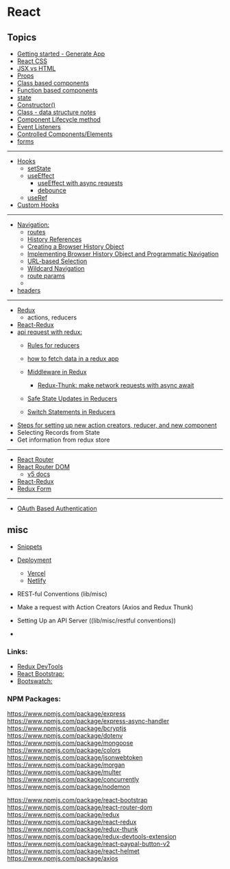 # React

## Topics

- [Getting started - Generate App](https://github.com/Cwarcup/notes/blob/main/root/react/react-notes/Generating-React-Project.md) 
- [React CSS](https://github.com/Cwarcup/notes/blob/main/root/react/react-notes/JSX-vs-HTML.md#react-css)
- [JSX vs HTML](https://github.com/Cwarcup/notes/blob/main/root/react/react-notes/JSX-vs-HTML.md#what-is-jsx)
- [Props](https://github.com/Cwarcup/notes/blob/main/root/react/react-notes/props.md)
- [Class based components](https://github.com/Cwarcup/notes/blob/main/root/react/react-notes/class-based-components.md)
- [Function based components](https://github.com/Cwarcup/notes/blob/main/root/react/react-notes/functional-based-components) 
- [state](https://github.com/Cwarcup/notes/blob/main/root/react/react-notes/state.md) 
- [Constructor()](https://github.com/Cwarcup/notes/blob/main/root/react/react-notes/state.md#constructor)
- [Class - data structure notes](https://github.com/Cwarcup/notes/blob/main/root/Data-Structures/1-data-structures-overview.md#L11)
- [Component Lifecycle method](https://github.com/Cwarcup/notes/blob/main/root/react/react-notes/lifecycle-component.md#lifecycle-methods)
- [Event Listeners](https://github.com/Cwarcup/notes/blob/main/root/react/react-notes/event-listeners.md)
- [Controlled Components/Elements](https://github.com/Cwarcup/notes/blob/main/root/react/react-notes/event-listeners.md#controlled-vs-uncontrolled-components)
- [forms](https://github.com/Cwarcup/notes/blob/main/root/react/react-notes/forms.md#L62)

---
 
- [Hooks](https://github.com/Cwarcup/notes/blob/main/root/react/react-notes/hooks.md)
  - [setState](https://github.com/Cwarcup/notes/blob/main/root/react/react-notes/hooks.md#usestate)
  - [useEffect](https://github.com/Cwarcup/notes/blob/main/root/react/react-notes/hooks.md#useeffect---how-to-detect-that-a-state-has-changed)
    - [useEffect with async requests](https://github.com/Cwarcup/notes/blob/main/root/react/react-notes/hooks.md#async-with-useeffect)
    - [debounce](https://github.com/Cwarcup/notes/blob/main/root/react/react-notes/debounce.md#L45)
  - [useRef](https://github.com/Cwarcup/notes/blob/main/root/react/react-notes/useRef.md#L26)
- [Custom Hooks](https://github.com/Cwarcup/notes/blob/main/root/react/react-notes/custom-hooks.md#L142)

---

- [Navigation:](https://github.com/Cwarcup/notes/blob/main/root/react/react-notes/navigation.md) 
  - [routes](https://github.com/Cwarcup/notes/blob/main/root/react/react-notes/navigation.md#L73)
  - [History References](https://github.com/Cwarcup/notes/blob/main/root/react/react-notes/navigation.md#history-references)
  - [Creating a Browser History Object](https://github.com/Cwarcup/notes/blob/main/root/react/react-notes/navigation.md#creating-a-browser-history-object)
  - [Implementing Browser History Object and Programmatic Navigation](https://github.com/Cwarcup/notes/blob/main/root/react/react-notes/navigation.md#implementing-browser-history-object-and-programmatic-navigation)
  - [URL-based Selection](https://github.com/Cwarcup/notes/blob/main/root/react/react-notes/navigation.md#url-based-selection)
  - [Wildcard Navigation](https://github.com/Cwarcup/notes/blob/main/root/react/react-notes/navigation.md#implementing-url-based-selection)
  - [route params](https://github.com/Cwarcup/notes/blob/main/root/react/react-notes/navigation.md#route-params)
  - 
- [headers](https://github.com/Cwarcup/notes/blob/main/root/react/react-notes/headers.md#L26)

---

- [Redux](https://github.com/Cwarcup/notes/blob/main/root/react/react-notes/redux.md#redux)
  - actions, reducers
- [React-Redux](https://github.com/Cwarcup/notes/blob/main/root/react/react-notes/react-redux.md#L74)
- [api request with redux:](https://github.com/Cwarcup/notes/blob/main/root/react/react-notes/api-request-redux.md)
    - [Rules for reducers](https://github.com/Cwarcup/notes/blob/main/root/react/react-notes/api-request-redux.md#rules-of-reducers)
  
    - [how to fetch data in a redux app](https://github.com/Cwarcup/notes/blob/main/root/react/react-notes/api-request-redux.md#how-to-fetch-data-in-a-redux-app)
    - [Middleware in Redux](https://github.com/Cwarcup/notes/blob/main/root/react/react-notes/api-request-redux.md#middleware-in-redux)
      - [Redux-Thunk: make network requests with async await](https://github.com/Cwarcup/notes/blob/main/root/react/react-notes/redux-thunk.md)
    - [Safe State Updates in Reducers](https://github.com/Cwarcup/notes/blob/main/root/react/react-notes/api-request-redux.md#safe-state-updates-in-reducers) 
  - [Switch Statements in Reducers](https://github.com/Cwarcup/notes/blob/main/root/react/react-notes/api-request-redux.md#switch-statements-in-reducers)
- [Steps for setting up new action creators, reducer, and new component](https://github.com/Cwarcup/notes/blob/main/root/react/react-notes/api-request-redux.md#steps-for-setting-up-new-action-creators-reducer-and-new-component)
- Selecting Records from State
- Get information from redux store

---

- [React Router](https://github.com/Cwarcup/notes/blob/main/root/react/react-notes/react-router.md#react-router)
- [React Router DOM](https://github.com/Cwarcup/notes/blob/main/root/react/react-notes/react-router-dom.md#react-router-dom)
    - [v5 docs](https://v5.reactrouter.com/)
- [React-Redux](https://github.com/Cwarcup/notes/blob/main/root/react/react-notes/react-redux.md#L74)
- [Redux Form](https://github.com/Cwarcup/notes/blob/main/root/react/react-notes/redux-form.md#redux-form) 

---

- [OAuth Based Authentication](https://github.com/Cwarcup/notes/blob/main/root/react/react-notes/oauth.md#oauth-authentication)

## misc

- [Snippets](https://github.com/Cwarcup/notes/blob/main/root/react/react-notes/useful-snippets.md)
- [Deployment](https://github.com/Cwarcup/notes/blob/main/root/react/react-notes/deployment.md#deployment-with-react) 
  - [Vercel](https://github.com/Cwarcup/notes/blob/main/root/react/react-notes/deployment.md#deployment-with-vercel)
  - [Netlify](https://github.com/Cwarcup/notes/blob/main/root/react/react-notes/deployment.md#deployment-with-vercel)

- REST-ful Conventions (lib/misc)
- Make a request with Action Creators (Axios and Redux Thunk)
- Setting Up an API Server ((lib/misc/restful conventions))
- 

### Links:

- [Redux DevTools](https://chrome.google.com/webstore/detail/redux-devtools/lmhkpmbekcpmknklioeibfkpmmfibljd?hl=en)
- [React Bootstrap:](https://react-bootstrap.github.io/)
- [Bootswatch:](https://bootswatch.com/)


### NPM Packages:
https://www.npmjs.com/package/express
https://www.npmjs.com/package/express-async-handler
https://www.npmjs.com/package/bcryptjs
https://www.npmjs.com/package/dotenv
https://www.npmjs.com/package/mongoose
https://www.npmjs.com/package/colors
https://www.npmjs.com/package/jsonwebtoken
https://www.npmjs.com/package/morgan
https://www.npmjs.com/package/multer
https://www.npmjs.com/package/concurrently
https://www.npmjs.com/package/nodemon

https://www.npmjs.com/package/react-bootstrap
https://www.npmjs.com/package/react-router-dom
https://www.npmjs.com/package/redux
https://www.npmjs.com/package/react-redux
https://www.npmjs.com/package/redux-thunk
https://www.npmjs.com/package/redux-devtools-extension
https://www.npmjs.com/package/react-paypal-button-v2
https://www.npmjs.com/package/react-helmet
https://www.npmjs.com/package/axios

